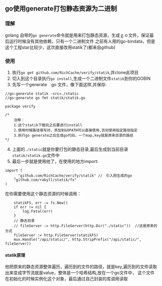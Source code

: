 ## go使用generate打包静态资源为二进制

### 理解
golang 自带的`go generate`命令就是用来打包静态资源，生成ｇｏ文件，保证最后运行时候没有其他依赖，只有一个二进制文件
之前有人用的go-bindata，但是这个工程star比较少，这次直接改用statik了(都来自github)

### 使用
1. 执行`go get github.com/RichCache/verify/statik`,并clone此项目
2. 切入到这个目录执行`go install`,生成一个二进制文件`statik`到你的GOBIN
3. 先写一个generate　go 文件，像下面这样,并保存:
```
//go:generate statik -src=./static
//go:generate go fmt statik/statik.go

package verify

/*
	注释：
	1.这个statik下载玩之后要进行install
	2.使用时候路径填写对，添加到GOPATH可以直接使用,否则使用指定路径指定
	3.执行go generate之后生成go代码，一个map,key就是原来目录的路径
*/

```

4. 上面的`./static`就是你要打包的静态目录,最后生成到当前目录`statik/statik.go`文件中
5. 最后一步就是使用他了，在使用的地方import:
```
import (
	_ "github.com/RichCache/verify/statik" //　引入刚生成的go
	"github.com/rakyll/statik/fs"          
)
```
在你需要使用这个静态资源的时候调用：
```
    statikFS, err := fs.New()
	if err != nil {
		log.Fatal(err)
	}
	// 静态目录
	// fileServer := http.FileServer(http.Dir("./static"))  //这是原来的方式
	fileServer := http.FileServer(statikFS)
    mux.Handle("/api/static/", http.StripPrefix("/api/static/", fileServer))
```

#### statik原理
他把原来的静态资源整体遍历，遍历到的文件的路径，就是key,遍历到的文件读取出来变成字节流就是value，整体是一个哈希结构,放在一个go文件中，
这个文件在初始化的时候实例化这个对象，最后通过自己封装的库调用读取